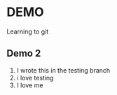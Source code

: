 # DEMO

Learning to git

## Demo 2
1. I wrote this in the testing branch
2. i love testing
3. I love me